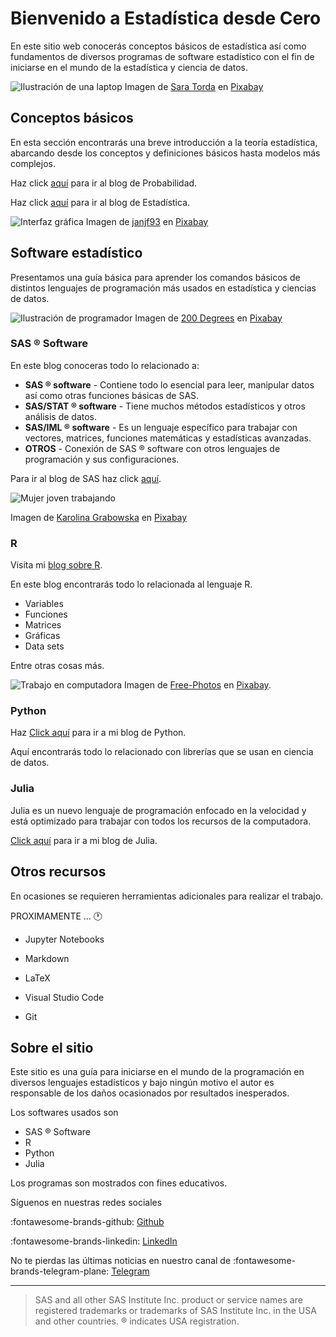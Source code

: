 # Bienvenido a Estadística desde Cero

En este sitio web conocerás conceptos básicos de estadística así como fundamentos de diversos programas de software estadístico con el fin de iniciarse en el mundo de la estadística y  ciencia de datos.

![Ilustración de una laptop](img/laptop.png)
Imagen de [Sara Torda](https://pixabay.com/es/users/sara_torda-888816/?utm_source=link-attribution&amp;utm_medium=referral&amp;utm_campaign=image&amp;utm_content=2298286) en [Pixabay](https://pixabay.com/es/?utm_source=link-attribution&amp;utm_medium=referral&amp;utm_campaign=image&amp;utm_content=2298286)

## Conceptos básicos

En esta sección encontrarás una breve introducción a la teoría estadística, abarcando desde los conceptos y definiciones básicos hasta modelos más complejos.

Haz click [aquí](estadistica/probabilidad.md) para ir al blog de Probabilidad.

Haz click [aquí](estadistica/inferencia.md) para ir al blog de Estadística.

![Interfaz gráfica](img/interface.png)
Imagen de [janjf93](https://pixabay.com/es/users/janjf93-3084263/?utm_source=link-attribution&amp;utm_medium=referral&amp;utm_campaign=image&amp;utm_content=3614766) en [Pixabay](https://pixabay.com/es/?utm_source=link-attribution&amp;utm_medium=referral&amp;utm_campaign=image&amp;utm_content=3614766)

## Software estadístico

Presentamos una guía básica para aprender los comandos básicos de distintos lenguajes de programación más usados en estadística y ciencias de datos.

![Ilustración de programador](img/programmer.png)
Imagen de [200 Degrees](https://pixabay.com/es/users/200degrees-2051452/?utm_source=link-attribution&amp;utm_medium=referral&amp;utm_campaign=image&amp;utm_content=1653351") en [Pixabay](https://pixabay.com/es/?utm_source=link-attribution&amp;utm_medium=referral&amp;utm_campaign=image&amp;utm_content=1653351)

### SAS &reg; Software

En este blog conoceras todo lo relacionado a:

* **SAS &reg; software** - Contiene todo lo esencial para leer, manipular datos así como otras funciones básicas de SAS.
* **SAS/STAT &reg; software** - Tiene muchos métodos estadísticos y otros análisis de datos.
* **SAS/IML &reg; software** - Es un lenguaje específico para trabajar con vectores, matrices, funciones matemáticas y estadísticas avanzadas.
* **OTROS** - Conexión de SAS &reg; software con otros lenguajes de programación y sus configuraciones.

Para ir al blog de SAS haz click [aquí](sas/intro_sas.md).

![Mujer joven trabajando](img/young-woman.jpg)

Imagen de [Karolina Grabowska](https://pixabay.com/es/users/kaboompics-1013994/?utm_source=link-attribution&amp;utm_medium=referral&amp;utm_campaign=image&amp;utm_content=791849) en [Pixabay](https://pixabay.com/es/?utm_source=link-attribution&amp;utm_medium=referral&amp;utm_campaign=image&amp;utm_content=791849)

### R

Visita mi [blog sobre R](r/intro_r.md).

En este blog encontrarás todo lo relacionada al lenguaje R.

* Variables
* Funciones
* Matrices
* Gráficas
* Data sets

Entre otras cosas más.

![Trabajo en computadora](img/work.jpg)
Imagen de [Free-Photos](https://pixabay.com/photos/?utm_source=link-attribution&amp;utm_medium=referral&amp;utm_campaign=image&amp;utm_content=731198) en [Pixabay](https://pixabay.com/es/?utm_source=link-attribution&amp;utm_medium=referral&amp;utm_campaign=image&amp;utm_content=731198).

### Python

Haz [Click aquí](python/intro_python.md) para ir a mi blog de Python.

Aquí encontrarás todo lo relacionado con librerías que se usan en ciencia de datos.

### Julia

Julia es un nuevo lenguaje de programación enfocado en la velocidad y está optimizado para trabajar con todos los recursos de la computadora.

[Click aquí](julia/intro_julia.md) para ir a mi blog de Julia.

## Otros recursos

En ocasiones se requieren herramientas adicionales para realizar el trabajo.

PROXIMAMENTE ... :clock1:

- Jupyter Notebooks

- Markdown

- LaTeX

- Visual Studio Code

- Git

## Sobre el sitio

Este sitio es una guía para iniciarse en el mundo de la programación en diversos lenguajes estadísticos y bajo ningún motivo el autor es responsable de los daños ocasionados por resultados inesperados.

Los softwares usados son

* SAS &reg; Software
* R
* Python
* Julia

Los programas son mostrados con fines educativos.

Síguenos en nuestras redes sociales

:fontawesome-brands-github: [Github](https://github.com/FranciscoAriel)

:fontawesome-brands-linkedin: [LinkedIn](https://www.linkedin.com/in/fcoavc/)

No te pierdas las últimas noticias en nuestro canal de :fontawesome-brands-telegram-plane: [Telegram](https://t.me/estad_camp_0)

<div>
<script async src="https://telegram.org/js/telegram-widget.js?15" data-telegram-post="estad_camp_0/11" data-width="100%"></script>
</div>

----

> SAS and all other SAS Institute Inc. product or service names are registered trademarks or trademarks of SAS Institute Inc. in the USA and other countries. &reg; indicates USA registration.
